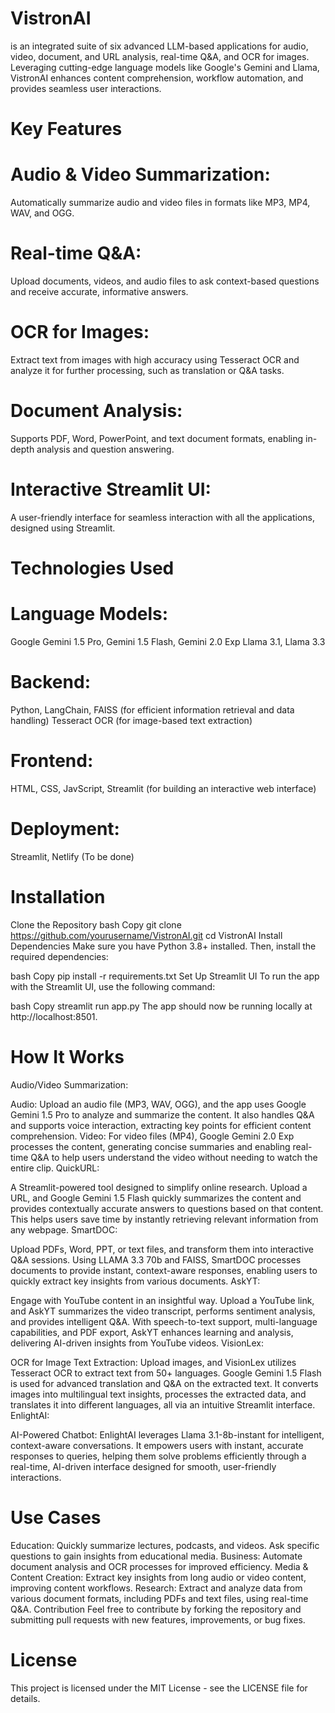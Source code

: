 # VistronAI
is an integrated suite of six advanced LLM-based applications for audio, video, document, and URL analysis, real-time Q&A, and OCR for images. Leveraging cutting-edge language models like Google's Gemini and Llama, VistronAI enhances content comprehension, workflow automation, and provides seamless user interactions.

# Key Features
# Audio & Video Summarization: 
Automatically summarize audio and video files in formats like MP3, MP4, WAV, and OGG.
# Real-time Q&A: 
Upload documents, videos, and audio files to ask context-based questions and receive accurate, informative answers.
# OCR for Images: 
Extract text from images with high accuracy using Tesseract OCR and analyze it for further processing, such as translation or Q&A tasks.
# Document Analysis: 
Supports PDF, Word, PowerPoint, and text document formats, enabling in-depth analysis and question answering.
# Interactive Streamlit UI: 
A user-friendly interface for seamless interaction with all the applications, designed using Streamlit.
# Technologies Used
# Language Models:
Google Gemini 1.5 Pro, Gemini 1.5 Flash, Gemini 2.0 Exp
Llama 3.1, Llama 3.3
# Backend:
Python, LangChain, FAISS (for efficient information retrieval and data handling)
Tesseract OCR (for image-based text extraction)
# Frontend:
HTML, CSS, JavScript, Streamlit (for building an interactive web interface)
# Deployment:
Streamlit, Netlify (To be done)
# Installation
Clone the Repository
bash
Copy
git clone https://github.com/yourusername/VistronAI.git
cd VistronAI
Install Dependencies
Make sure you have Python 3.8+ installed. Then, install the required dependencies:

bash
Copy
pip install -r requirements.txt
Set Up Streamlit UI
To run the app with the Streamlit UI, use the following command:

bash
Copy
streamlit run app.py
The app should now be running locally at http://localhost:8501.

# How It Works
Audio/Video Summarization:

Audio: Upload an audio file (MP3, WAV, OGG), and the app uses Google Gemini 1.5 Pro to analyze and summarize the content. It also handles Q&A and supports voice interaction, extracting key points for efficient content comprehension.
Video: For video files (MP4), Google Gemini 2.0 Exp processes the content, generating concise summaries and enabling real-time Q&A to help users understand the video without needing to watch the entire clip.
QuickURL:

A Streamlit-powered tool designed to simplify online research. Upload a URL, and Google Gemini 1.5 Flash quickly summarizes the content and provides contextually accurate answers to questions based on that content. This helps users save time by instantly retrieving relevant information from any webpage.
SmartDOC:

Upload PDFs, Word, PPT, or text files, and transform them into interactive Q&A sessions. Using LLAMA 3.3 70b and FAISS, SmartDOC processes documents to provide instant, context-aware responses, enabling users to quickly extract key insights from various documents.
AskYT:

Engage with YouTube content in an insightful way. Upload a YouTube link, and AskYT summarizes the video transcript, performs sentiment analysis, and provides intelligent Q&A. With speech-to-text support, multi-language capabilities, and PDF export, AskYT enhances learning and analysis, delivering AI-driven insights from YouTube videos.
VisionLex:

OCR for Image Text Extraction: Upload images, and VisionLex utilizes Tesseract OCR to extract text from 50+ languages. Google Gemini 1.5 Flash is used for advanced translation and Q&A on the extracted text. It converts images into multilingual text insights, processes the extracted data, and translates it into different languages, all via an intuitive Streamlit interface.
EnlightAI:

AI-Powered Chatbot: EnlightAI leverages Llama 3.1-8b-instant for intelligent, context-aware conversations. It empowers users with instant, accurate responses to queries, helping them solve problems efficiently through a real-time, AI-driven interface designed for smooth, user-friendly interactions.

# Use Cases
Education: Quickly summarize lectures, podcasts, and videos. Ask specific questions to gain insights from educational media.
Business: Automate document analysis and OCR processes for improved efficiency.
Media & Content Creation: Extract key insights from long audio or video content, improving content workflows.
Research: Extract and analyze data from various document formats, including PDFs and text files, using real-time Q&A.
Contribution
Feel free to contribute by forking the repository and submitting pull requests with new features, improvements, or bug fixes.

# License
This project is licensed under the MIT License - see the LICENSE file for details.
